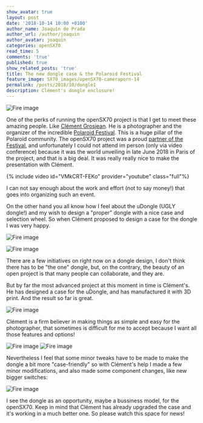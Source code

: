 ```yaml
---
show_avatar: true
layout: post
date: '2018-10-14 10:00 +0100'
author_name: Joaquín de Prada
author_url: /author/joaquin
author_avatar: joaquin
categories: openSX70
read_time: 5
comments: 'true'
published: true
show_related_posts: 'true'
title: The new dongle case & the Polaroid Festival
feature_image: SX70_images/openSX70-cameraporn-14
permalink: /posts/2018/10/dongle1
description: Clément's dongle enclosure!
---
```

![Fire image]({{site.url}}/{{site.baseurl}}img/2018/10/clem-drawing.jpg)

One of the perks of running the openSX70 project is that I get to meet these amazing people. Like [Clément Grosjean](http://clementgrosjean.fr/). He is a photographer and the organizer of the incredible [Polaroid Festival](http://polaroidfestival.com/). This is a huge pillar of the Polaroid community. 
The openSX70 project was a proud [partner of the Festival](http://polaroidfestival.com/partenaires), and unfortunately I could not attend im person (only via video conference) because it was the world unveiling in late June 2018 in Paris of the project, and that is a big deal. It was really really nice to make the presentation with Clément.	

{% include video id="VMkCRT-FEKo" provider="youtube" class="full"%}

I can not say enough about the work and effort (not to say money!) that goes into organizing such an event.

On the other hand you all know how I feel about the uDongle (UGLY dongle!) and my wish to design a "proper" dongle with a nice case and selection wheel.
So when Clément proposed to design a case for the dongle I was very happy.


![Fire image]({{site.url}}/{{site.baseurl}}img/2018/10/red-3-3-dongle.jpg)


![Fire image]({{site.url}}/{{site.baseurl}}img/2018/10/pres.jpg)

There are a few initiatives on right now on a dongle design, I don't think there has to be "the one" dongle, but, on the contrary, the beauty of an open project is that many people can collaborate, and they are.

But by far the most advanced project at this moment in time is Clément's. He has designed a case for the uDongle, and has manufactured it with 3D print. And the result so far is great.

![Fire image]({{site.url}}/{{site.baseurl}}img/2018/10/clem-rendering.jpg)

Clément is a firm believer in making things as simple and easy for the photographer, that sometimes is difficult for me to accept because I want all those features and options!

![Fire image]({{site.url}}/{{site.baseurl}}img/2018/10/dongle-clement-1.jpg)
![Fire image]({{site.url}}/{{site.baseurl}}img/2018/10/dongle-clement-2.jpg)

Nevertheless I feel that some minor tweaks have to be made to make the dongle a bit more "case-friendly" so with Clément's help I made a few minor modifications, and also made some component changes, like new bigger switches:

![Fire image]({{site.url}}/{{site.baseurl}}img/2018/10/dongle-3-6-graphic.jpg)

I see the dongle as an opportunity, maybe a bussiness model, for the openSX70. Keep in mind that Clément has already upgraded the case and it's working in a much better one. So please watch this space for news!
